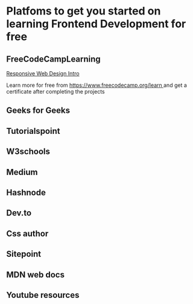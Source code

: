 # Platfoms to get you started on learning <b> Frontend Development</b> for <b>free</b>

## FreeCodeCampLearning

<a href="https://github.com/frankjam/FreeCodeCampLearning/tree/main/RWD">Responsive Web Design Intro </a>

<p> Learn more for free from <a href="https://www.freecodecamp.org/learn"> https://www.freecodecamp.org/learn </a> and get a certificate after completing the projects  </p>

## Geeks for Geeks 
## Tutorialspoint 
## W3schools
## Medium
## Hashnode 
## Dev.to
## Css author
## Sitepoint
## MDN web docs
## Youtube resources 